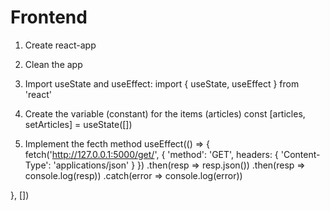 # Frontend

1. Create react-app
2. Clean the app
3. Import useState and useEffect:
import { useState, useEffect } from 'react'

4. Create the variable (constant) for the items (articles)
  const [articles, setArticles] = useState([])

5. Implement the fecth method
  useEffect(() => {
    fetch('http://127.0.0.1:5000/get/', {
      'method': 'GET',
      headers: {
        'Content-Type': 'applications/json'
      }
    })
      .then(resp => resp.json())
      .then(resp => console.log(resp))
      .catch(error => console.log(error))

  }, [])